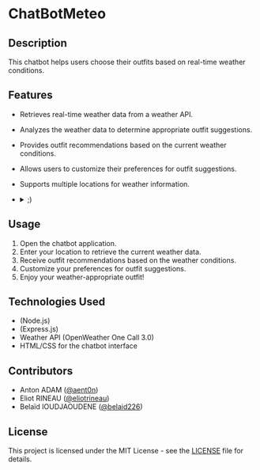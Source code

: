 # ChatBotMeteo
## Description
This chatbot helps users choose their outfits based on real-time weather conditions.

## Features
- Retrieves real-time weather data from a weather API.
- Analyzes the weather data to determine appropriate outfit suggestions.
- Provides outfit recommendations based on the current weather conditions.
- Allows users to customize their preferences for outfit suggestions.
- Supports multiple locations for weather information.
- <details>
    <summary>;)</summary>
  
    25/20 s'il-vous-plaît monsieur 🤝
  </details>

## Usage
1. Open the chatbot application.
2. Enter your location to retrieve the current weather data.
3. Receive outfit recommendations based on the weather conditions.
4. Customize your preferences for outfit suggestions.
5. Enjoy your weather-appropriate outfit!

## Technologies Used
- (Node.js)
- (Express.js)
- Weather API (OpenWeather One Call 3.0)
- HTML/CSS for the chatbot interface

## Contributors
- Anton ADAM ([@aent0n](https://github.com/aent0n))
- Eliot RINEAU ([@eliotrineau](https://github.com/eliotrineau))
- Belaïd IOUDJAOUDENE ([@belaid226](https://github.com/belaid226))

## License
This project is licensed under the MIT License - see the [LICENSE](LICENSE) file for details.
